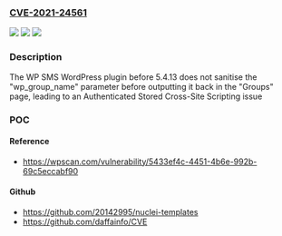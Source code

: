 ### [CVE-2021-24561](https://cve.mitre.org/cgi-bin/cvename.cgi?name=CVE-2021-24561)
![](https://img.shields.io/static/v1?label=Product&message=WP%20SMS&color=blue)
![](https://img.shields.io/static/v1?label=Version&message=5.4.13%3C%205.4.13%20&color=brighgreen)
![](https://img.shields.io/static/v1?label=Vulnerability&message=CWE-79%20Cross-site%20Scripting%20(XSS)&color=brighgreen)

### Description

The WP SMS WordPress plugin before 5.4.13 does not sanitise the "wp_group_name" parameter before outputting it back in the "Groups" page, leading to an Authenticated Stored Cross-Site Scripting issue

### POC

#### Reference
- https://wpscan.com/vulnerability/5433ef4c-4451-4b6e-992b-69c5eccabf90

#### Github
- https://github.com/20142995/nuclei-templates
- https://github.com/daffainfo/CVE

